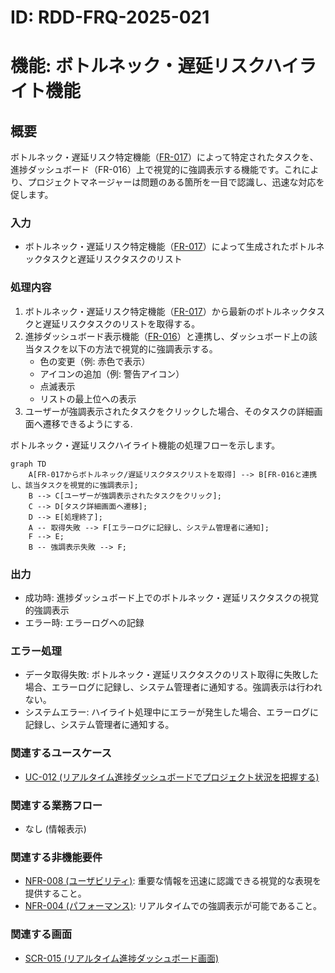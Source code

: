 # ID: RDD-FRQ-2025-021

# 機能: ボトルネック・遅延リスクハイライト機能

## 概要

ボトルネック・遅延リスク特定機能（[FR-017](../functional-requirements/fr-017-bottleneck-delay-risk-identification-function.md)）によって特定されたタスクを、進捗ダッシュボード（FR-016）上で視覚的に強調表示する機能です。これにより、プロジェクトマネージャーは問題のある箇所を一目で認識し、迅速な対応を促します。

### 入力

- ボトルネック・遅延リスク特定機能（[FR-017](../functional-requirements/fr-017-bottleneck-delay-risk-identification-function.md)）によって生成されたボトルネックタスクと遅延リスクタスクのリスト

### 処理内容

1. ボトルネック・遅延リスク特定機能（[FR-017](../functional-requirements/fr-017-bottleneck-delay-risk-identification-function.md)）から最新のボトルネックタスクと遅延リスクタスクのリストを取得する。
1. 進捗ダッシュボード表示機能（[FR-016](../functional-requirements/fr-016-progress-dashboard-display-function.md)）と連携し、ダッシュボード上の該当タスクを以下の方法で視覚的に強調表示する。
   - 色の変更（例: 赤色で表示）
   - アイコンの追加（例: 警告アイコン）
   - 点滅表示
   - リストの最上位への表示
1. ユーザーが強調表示されたタスクをクリックした場合、そのタスクの詳細画面へ遷移できるようにする.

ボトルネック・遅延リスクハイライト機能の処理フローを示します。

```mermaid
graph TD
    A[FR-017からボトルネック/遅延リスクタスクリストを取得] --> B[FR-016と連携し、該当タスクを視覚的に強調表示];
    B --> C[ユーザーが強調表示されたタスクをクリック];
    C --> D[タスク詳細画面へ遷移];
    D --> E[処理終了];
    A -- 取得失敗 --> F[エラーログに記録し、システム管理者に通知];
    F --> E;
    B -- 強調表示失敗 --> F;
```

### 出力

- 成功時: 進捗ダッシュボード上でのボトルネック・遅延リスクタスクの視覚的強調表示
- エラー時: エラーログへの記録

### エラー処理

- データ取得失敗: ボトルネック・遅延リスクタスクのリスト取得に失敗した場合、エラーログに記録し、システム管理者に通知する。強調表示は行われない。
- システムエラー: ハイライト処理中にエラーが発生した場合、エラーログに記録し、システム管理者に通知する。

### 関連するユースケース

- [UC-012 (リアルタイム進捗ダッシュボードでプロジェクト状況を把握する)](../use-cases/uc-012-realtime-progress-dashboard.md)

### 関連する業務フロー

- なし (情報表示)

### 関連する非機能要件

- [NFR-008 (ユーザビリティ)](../non-functional-requirements/nfr-008-usability.md): 重要な情報を迅速に認識できる視覚的な表現を提供すること。
- [NFR-004 (パフォーマンス)](../non-functional-requirements/nfr-004-performance.md): リアルタイムでの強調表示が可能であること。

### 関連する画面

- [SCR-015 (リアルタイム進捗ダッシュボード画面)](../screens/scr-015-realtime-progress-dashboard-screen.md)

